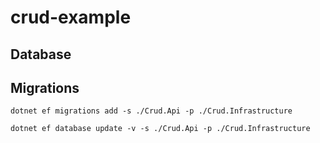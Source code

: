 # crud-example

## Database

## Migrations

`dotnet ef migrations add -s ./Crud.Api -p ./Crud.Infrastructure`

`dotnet ef database update -v -s ./Crud.Api -p ./Crud.Infrastructure`
